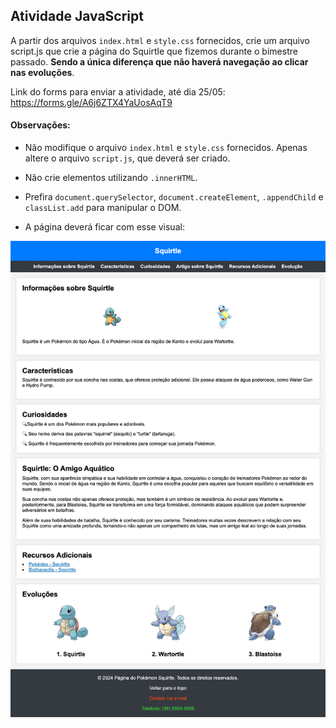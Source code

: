 ## Atividade JavaScript

A partir dos arquivos `index.html` e `style.css` fornecidos, crie um arquivo script.js que crie a página do Squirtle que fizemos durante o bimestre passado. **Sendo a única diferença que não haverá navegação ao clicar nas evoluções**.

Link do forms para enviar a atividade, até dia 25/05: https://forms.gle/A6j6ZTX4YaUosAqT9

#### Observações:

- Não modifique o arquivo `index.html` e `style.css` fornecidos. Apenas altere o arquivo `script.js`, que deverá ser criado.

- Não crie elementos utilizando `.innerHTML`.

- Prefira `document.querySelector`, `document.createElement`, `.appendChild` e `classList.add` para manipular o DOM.

- A página deverá ficar com esse visual:

<img src="./pagina-squirtle.png" >
